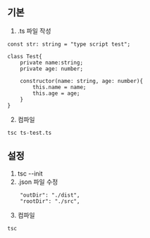 ## 기본
1. .ts 파일 작성
```
const str: string = "type script test";

class Test{
    private name:string;
    private age: number;

    constructor(name: string, age: number){
        this.name = name;
        this.age = age;
    }
}
```

2. 컴파일
```
tsc ts-test.ts
```


## 설정
1. tsc --init
2. .json 파일 수정
```
    "outDir": "./dist",
    "rootDir": "./src",
```
3. 컴파일
```
tsc
```